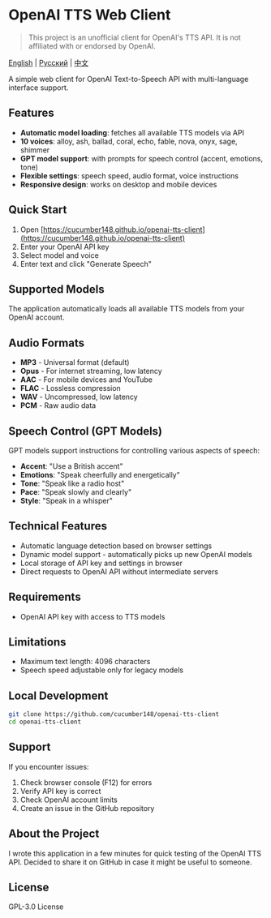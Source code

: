 # OpenAI TTS Web Client

> This project is an unofficial client for OpenAI's TTS API. It is not affiliated with or endorsed by OpenAI.

[English](README.MD) | [Русский](README.RU.MD) | [中文](README.ZH.MD)

A simple web client for OpenAI Text-to-Speech API with multi-language interface support.

## Features

- **Automatic model loading**: fetches all available TTS models via API
- **10 voices**: alloy, ash, ballad, coral, echo, fable, nova, onyx, sage, shimmer
- **GPT model support**: with prompts for speech control (accent, emotions, tone)
- **Flexible settings**: speech speed, audio format, voice instructions
- **Responsive design**: works on desktop and mobile devices

## Quick Start

1. Open [https://cucumber148.github.io/openai-tts-client](https://cucumber148.github.io/openai-tts-client)
2. Enter your OpenAI API key
3. Select model and voice
4. Enter text and click "Generate Speech"

## Supported Models

The application automatically loads all available TTS models from your OpenAI account.

## Audio Formats

- **MP3** - Universal format (default)
- **Opus** - For internet streaming, low latency
- **AAC** - For mobile devices and YouTube
- **FLAC** - Lossless compression
- **WAV** - Uncompressed, low latency
- **PCM** - Raw audio data

## Speech Control (GPT Models)

GPT models support instructions for controlling various aspects of speech:

- **Accent**: "Use a British accent"
- **Emotions**: "Speak cheerfully and energetically"
- **Tone**: "Speak like a radio host"
- **Pace**: "Speak slowly and clearly"
- **Style**: "Speak in a whisper"

## Technical Features

- Automatic language detection based on browser settings
- Dynamic model support - automatically picks up new OpenAI models
- Local storage of API key and settings in browser
- Direct requests to OpenAI API without intermediate servers

## Requirements

- OpenAI API key with access to TTS models

## Limitations

- Maximum text length: 4096 characters
- Speech speed adjustable only for legacy models

## Local Development

```bash
git clone https://github.com/cucumber148/openai-tts-client
cd openai-tts-client
```

## Support

If you encounter issues:

1. Check browser console (F12) for errors
2. Verify API key is correct
3. Check OpenAI account limits
4. Create an issue in the GitHub repository

## About the Project

I wrote this application in a few minutes for quick testing of the OpenAI TTS API. Decided to share it on GitHub in case it might be useful to someone.

## License

GPL-3.0 License
